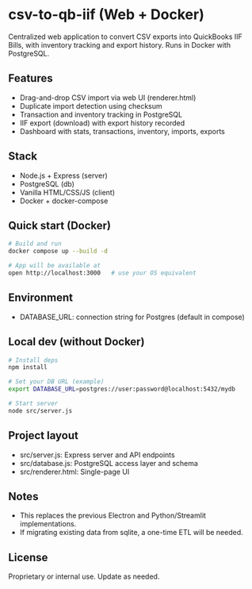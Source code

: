 csv-to-qb-iif (Web + Docker)
=============================

Centralized web application to convert CSV exports into QuickBooks IIF Bills, with inventory tracking and export history. Runs in Docker with PostgreSQL.

Features
--------
- Drag-and-drop CSV import via web UI (renderer.html)
- Duplicate import detection using checksum
- Transaction and inventory tracking in PostgreSQL
- IIF export (download) with export history recorded
- Dashboard with stats, transactions, inventory, imports, exports

Stack
-----
- Node.js + Express (server)
- PostgreSQL (db)
- Vanilla HTML/CSS/JS (client)
- Docker + docker-compose

Quick start (Docker)
--------------------
```bash
# Build and run
docker compose up --build -d

# App will be available at
open http://localhost:3000   # use your OS equivalent
```

Environment
-----------
- DATABASE_URL: connection string for Postgres (default in compose)

Local dev (without Docker)
--------------------------
```bash
# Install deps
npm install

# Set your DB URL (example)
export DATABASE_URL=postgres://user:password@localhost:5432/mydb

# Start server
node src/server.js
```

Project layout
--------------
- src/server.js: Express server and API endpoints
- src/database.js: PostgreSQL access layer and schema
- src/renderer.html: Single-page UI

Notes
-----
- This replaces the previous Electron and Python/Streamlit implementations.
- If migrating existing data from sqlite, a one-time ETL will be needed.

License
-------
Proprietary or internal use. Update as needed.


